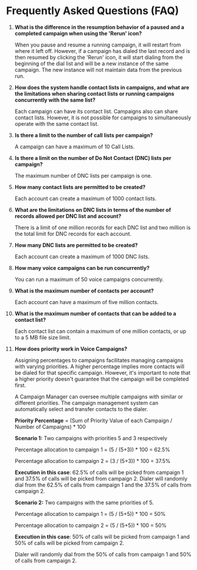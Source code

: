 # Frequently Asked Questions (FAQ)

1. **What is the difference in the resumption behavior of a paused and a completed campaign when using the 'Rerun' icon?**

    When you pause and resume a running campaign, it will restart from where it left off. However, if a campaign has dialed the last record and is then resumed by clicking the 'Rerun' icon, it will start dialing from the beginning of the dial list and will be a new instance of the same campaign. The new instance will not maintain data from the previous run.

2. **How does the system handle contact lists in campaigns, and what are the limitations when sharing contact lists or running campaigns concurrently with the same list?**

    Each campaign can have its contact list. Campaigns also can share contact lists. However, it is not possible for campaigns to simultaneously operate with the same contact list.

3. **Is there a limit to the number of call lists per campaign?**

    A campaign can have a maximum of 10 Call Lists.

4. **Is there a limit on the number of Do Not Contact (DNC) lists per campaign?**

    The maximum number of DNC lists per campaign is one.

5. **How many contact lists are permitted to be created?**

    Each account can create a maximum of 1000 contact lists.

6. **What are the limitations on DNC lists in terms of the number of records allowed per DNC list and account?**

    There is a limit of one million records for each DNC list and two million is the total limit for DNC records for each account.

7. **How many DNC lists are permitted to be created?**

    Each account can create a maximum of 1000 DNC lists.

8. **How many voice campaigns can be run concurrently?**

    You can run a maximum of 50 voice campaigns concurrently.

9. **What is the maximum number of contacts per account?**

    Each account can have a maximum of five million contacts.

10. **What is the maximum number of contacts that can be added to a contact list?**

    Each contact list can contain a maximum of one million contacts, or up to a 5 MB file size limit.

11. **How does priority work in Voice Campaigns?**

    Assigning percentages to campaigns facilitates managing campaigns with varying priorities. A higher percentage implies more contacts will be dialed for that specific campaign. However, it's important to note that a higher priority doesn't guarantee that the campaign will be completed first.

    A Campaign Manager can oversee multiple campaigns with similar or different priorities. The campaign management system can automatically select and transfer contacts to the dialer.

    **Priority Percentage** = (Sum of Priority Value of each Campaign / Number of Campaigns) * 100

    **Scenario 1:** Two campaigns with priorities 5 and 3 respectively

    Percentage allocation to campaign 1 = (5 / (5+3)) * 100 = 62.5%

    Percentage allocation to campaign 2 = (3 / (5+3)) * 100 = 37.5%

    **Execution in this case**: 62.5% of calls will be picked from campaign 1 and 37.5% of calls will be picked from campaign 2.
    Dialer will randomly dial from the 62.5% of calls from campaign 1 and the 37.5% of calls from campaign 2.

    **Scenario 2:** Two campaigns with the same priorities of 5.

    Percentage allocation to campaign 1 = (5 / (5+5)) * 100 = 50%

    Percentage allocation to campaign 2 = (5 / (5+5)) * 100 = 50%

    **Execution in this case**: 50% of calls will be picked from campaign 1 and 50% of calls will be picked from campaign 2.

    Dialer will randomly dial from the 50% of calls from campaign 1 and 50% of calls from campaign 2.